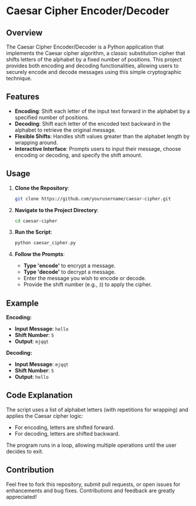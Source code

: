 # Caesar Cipher Encoder/Decoder

## Overview

The Caesar Cipher Encoder/Decoder is a Python application that implements the Caesar cipher algorithm, a classic substitution cipher that shifts letters of the alphabet by a fixed number of positions. This project provides both encoding and decoding functionalities, allowing users to securely encode and decode messages using this simple cryptographic technique.

## Features

- **Encoding**: Shift each letter of the input text forward in the alphabet by a specified number of positions.
- **Decoding**: Shift each letter of the encoded text backward in the alphabet to retrieve the original message.
- **Flexible Shifts**: Handles shift values greater than the alphabet length by wrapping around.
- **Interactive Interface**: Prompts users to input their message, choose encoding or decoding, and specify the shift amount.

## Usage

1. **Clone the Repository**:

    ```bash
    git clone https://github.com/yourusername/caesar-cipher.git
    ```

2. **Navigate to the Project Directory**:

    ```bash
    cd caesar-cipher
    ```

3. **Run the Script**:

    ```bash
    python caesar_cipher.py
    ```

4. **Follow the Prompts**:
    - **Type 'encode'** to encrypt a message.
    - **Type 'decode'** to decrypt a message.
    - Enter the message you wish to encode or decode.
    - Provide the shift number (e.g., `3`) to apply the cipher.

## Example

**Encoding:**

- **Input Message**: `hello`
- **Shift Number**: `5`
- **Output**: `mjqqt`

**Decoding:**

- **Input Message**: `mjqqt`
- **Shift Number**: `5`
- **Output**: `hello`

## Code Explanation

The script uses a list of alphabet letters (with repetitions for wrapping) and applies the Caesar cipher logic:
- For encoding, letters are shifted forward.
- For decoding, letters are shifted backward.

The program runs in a loop, allowing multiple operations until the user decides to exit.

## Contribution

Feel free to fork this repository, submit pull requests, or open issues for enhancements and bug fixes. Contributions and feedback are greatly appreciated!


